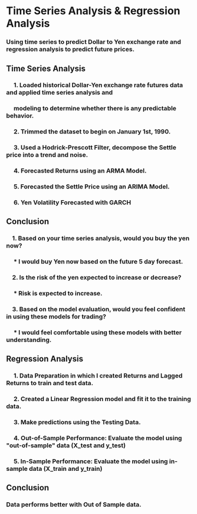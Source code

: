 # Time Series Analysis & Regression Analysis
### Using time series to predict Dollar to Yen exchange rate and regression analysis to predict future prices.
## Time Series Analysis
###  &emsp; 1. Loaded historical Dollar-Yen exchange rate futures data and applied time series analysis and 
###  &emsp; modeling to determine whether there is any predictable behavior.
###  &emsp; 2. Trimmed the dataset to begin on January 1st, 1990.
###  &emsp; 3. Used a Hodrick-Prescott Filter, decompose the Settle price into a trend and noise.
###  &emsp; 4. Forecasted Returns using an ARMA Model.
###  &emsp; 5. Forecasted the Settle Price using an ARIMA Model.
###  &emsp; 6. Yen Volatility Forecasted with GARCH

## Conclusion
### &emsp;1. Based on your time series analysis, would you buy the yen now?
###  &emsp; * I would buy Yen now based on the future 5 day forecast.
### &emsp;2. Is the risk of the yen expected to increase or decrease?
###  &emsp; * Risk is expected to increase.
### &emsp;3. Based on the model evaluation, would you feel confident in using these models for trading?
###  &emsp; * I would feel comfortable using these models with better understanding.

## Regression Analysis
### &emsp; 1. Data Preparation in which I created Returns and Lagged Returns to train and test data.
### &emsp; 2. Created a Linear Regression model and fit it to the training data.
### &emsp; 3. Make predictions using the Testing Data.
### &emsp; 4. Out-of-Sample Performance: Evaluate the model using "out-of-sample" data (X_test and y_test)
### &emsp; 5. In-Sample Performance: Evaluate the model using in-sample data (X_train and y_train)

## Conclusion
### Data performs better with Out of Sample data.
